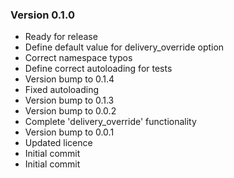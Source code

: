 ### Version 0.1.0
 - Ready for release
 - Define default value for delivery_override option
 - Correct namespace typos
 - Define correct autoloading for tests
 - Version bump to 0.1.4
 - Fixed autoloading
 - Version bump to 0.1.3
 - Version bump to 0.0.2
 - Complete 'delivery_override' functionality
 - Version bump to 0.0.1
 - Updated licence
 - Initial commit
 - Initial commit


